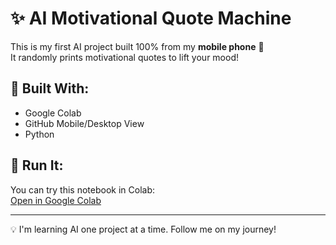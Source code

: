 # ✨ AI Motivational Quote Machine

This is my first AI project built 100% from my **mobile phone** 🤳  
It randomly prints motivational quotes to lift your mood!

## 🔧 Built With:
- Google Colab
- GitHub Mobile/Desktop View
- Python

## 🚀 Run It:
You can try this notebook in Colab:  
[Open in Google Colab](https://colab.research.google.com/github/TysonCodeX/rookie-code-lab/blob/main/quote_bot.ipynb)

---

💡 I'm learning AI one project at a time. Follow me on my journey!
